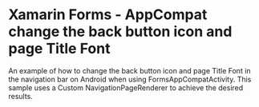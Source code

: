 Xamarin Forms - AppCompat change the back button icon and page Title Font
=========================================================================

An example of how to change the back button icon and page Title Font in the navigation bar on Android when using  FormsAppCompatActivity. This sample uses a Custom NavigationPageRenderer to achieve the desired results. 
